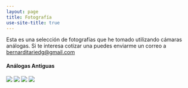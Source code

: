 ```yaml
---
layout: page
title: Fotografía
use-site-title: true
---
```


Esta es una selección de fotografías que he tomado utilizando cámaras análogas. Si te interesa cotizar una puedes enviarme un correo a bernarditariedg@gmail.com

#### Análogas Antiguas

![](/Fotografía/1_1.jpg)
![](/Fotografía/1_2.jpg)
![](/Fotografía/1_3.jpg)
![](/Fotografía/1_4.jpg)





